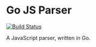 # Go JS Parser

[![Build Status](https://github.com/0xVesion/go-js-parser/workflows/ci/badge.svg)](https://github.com/0xVesion/go-js-parser/actions/ci.yml)

A JavaScript parser, written in Go.
